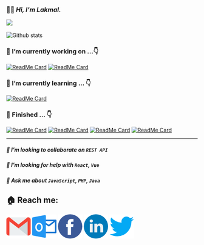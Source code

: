 ### 🙋‍♂️ ***Hi, I'm Lakmal.***
![](https://komarev.com/ghpvc/?username=Lakmal98&label=PROFILE+VIEWS&color=brightgreen)

![Github stats](https://github-readme-stats.vercel.app/api?username=AkilaDee&theme=vue&show_icons=true&count_private=true&hide_title=true&)

### 🔭 I’m currently working on ...👇

[![ReadMe Card](https://github-readme-stats.vercel.app/api/pin/?username=homey-lk&repo=homey-frontend&theme=vue)](https://github.com/homey-lk/homey-frontend) [![ReadMe Card](https://github-readme-stats.vercel.app/api/pin/?username=homey-lk&repo=homey-backend&theme=react)](https://github.com/homey-lk/homey-backend)
### 🌱 I’m currently learning ... 👇
[![ReadMe Card](https://github-readme-stats.vercel.app/api/pin/?username=Lakmal98&repo=ChargerRemoveAlarm&theme=algolia)](https://github.com/Lakmal98/ChargerRemoveAlarm)
### 🏁 Finished ... 👇
[![ReadMe Card](https://github-readme-stats.vercel.app/api/pin/?username=Lakmal98&repo=studentManagmentSystem&theme=react)](https://github.com/Lakmal98/studentManagmentSystem) [![ReadMe Card](https://github-readme-stats.vercel.app/api/pin/?username=Lakmal98&repo=yoyo&theme=buefy)](https://github.com/Lakmal98/yoyo) [![ReadMe Card](https://github-readme-stats.vercel.app/api/pin/?username=Lakmal98&repo=DailyTaskApp&theme=vue)](https://github.com/Lakmal98/DailyTaskApp) [![ReadMe Card](https://github-readme-stats.vercel.app/api/pin/?username=Lakmal98&repo=NewMail&theme=nord)](https://github.com/Lakmal98/NewMail)

------------


##### 👯 I’m looking to collaborate on `REST API`
##### 🤔 I’m looking for help with *`React`*, *`Vue`*
##### 💬 Ask me about *`JavaScript`*, *`PHP`*, *`Java`* 

## 🏠 Reach me:
[![Gmail](/images/gm.png)](mailto:lakmalepp@gmail.com)
[![HotMail](/images/hm.png)](mailto:lakmalepp@hotmail.com)
[![Facebook](/images/fb.png)](https://www.facebook.com/LakmalEpp)
[![LinkedIn](/images/li.png)](https://www.linkedin.com/in/dimuthu-lakmal-4593421a1)
[![Twitter](/images/tw.png)](https://www.twitter.com/LakmalEpp)
